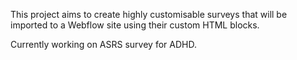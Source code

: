 This project aims to create highly customisable surveys that will be imported to a Webflow site using their custom HTML blocks.

Currently working on ASRS survey for ADHD.